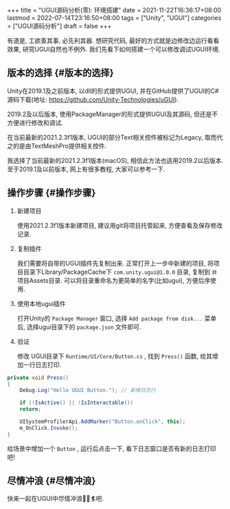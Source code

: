 +++
title = "UGUI源码分析(零): 环境搭建"
date = 2021-11-22T16:36:17+08:00
lastmod = 2022-07-14T23:16:50+08:00
tags = ["Unity", "UGUI"]
categories = ["UGUI源码分析"]
draft = false
+++

有道是, 工欲善其事, 必先利其器. 想研究代码, 最好的方式就是边修改边运行看看效果, 研究UGUI自然也不例外.
我们先看下如何搭建一个可以修改调试UGUI环境.

<!--more-->


## 版本的选择 {#版本的选择}

Unity在2019.1及之前版本, 以dll的形式提供UGUI, 并在GitHub提供了UGUI的C#源码下载(地址: <https://github.com/Unity-Technologies/uGUI>).

2019.2及以后版本, 使用PackageManager的形式提供UGUI及其源码, 但还是不方便进行修改和调试.

在当前最新的2021.2.3f1版本, UGUI的部分Text相关控件被标记为Legacy, 取而代之的是由TextMeshPro提供相关控件.

我选择了当前最新的2021.2.3f1版本(macOS), 相信此方法也适用2019.2以后版本. 至于2019.1及以前版本, 网上有很多教程, 大家可以参考一下.


## 操作步骤 {#操作步骤}

1.  新建项目

    使用2021.2.3f1版本新建项目, 建议用git将项目托管起来, 方便查看及保存修改记录.

2.  复制插件

    我们需要将自带的UGUI插件先复制出来. 正常打开上一步中新建的项目, 将项目目录下Library/PackageCache下
    `com.unity.ugui@1.0.0` 目录, 复制到 `非` 项目Assets目录.
    可以将目录重命名为更简单的名字(比如ugui), 方便后序使用.

3.  使用本地ugui插件

    打开Unity的 `Package Manager` 窗口, 选择 `Add package from disk...` 菜单后, 选择ugui目录下的 `package.json` 文件即可.

4.  验证

    修改 UGUI目录下 `Runtime/UI/Core/Button.cs` , 找到 `Press()` 函数, 给其增加一行日志打印.

<!--listend-->

```csharp
private void Press()
{
    Debug.Log("Hello UGUI Button."); // 新增日志行

    if (!IsActive() || !IsInteractable())
	return;

    UISystemProfilerApi.AddMarker("Button.onClick", this);
    m_OnClick.Invoke();
}
```

给场景中增加一个 `Button` , 运行后点击一下, 看下日志窗口是否有新的日志打印吧!


## 尽情冲浪 {#尽情冲浪}

快来一起在UGUI中尽情冲浪🏄‍♀️🏄吧.
